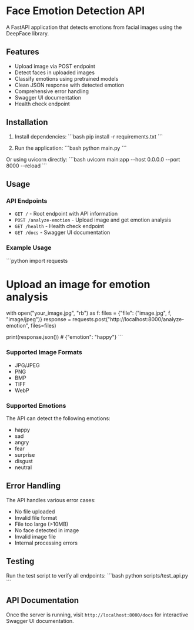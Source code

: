 # Face Emotion Detection API

A FastAPI application that detects emotions from facial images using the DeepFace library.

## Features

- Upload image via POST endpoint
- Detect faces in uploaded images
- Classify emotions using pretrained models
- Clean JSON response with detected emotion
- Comprehensive error handling
- Swagger UI documentation
- Health check endpoint

## Installation

1. Install dependencies:
\`\`\`bash
pip install -r requirements.txt
\`\`\`

2. Run the application:
\`\`\`bash
python main.py
\`\`\`

Or using uvicorn directly:
\`\`\`bash
uvicorn main:app --host 0.0.0.0 --port 8000 --reload
\`\`\`

## Usage

### API Endpoints

- `GET /` - Root endpoint with API information
- `POST /analyze-emotion` - Upload image and get emotion analysis
- `GET /health` - Health check endpoint
- `GET /docs` - Swagger UI documentation

### Example Usage

\`\`\`python
import requests

# Upload an image for emotion analysis
with open("your_image.jpg", "rb") as f:
    files = {"file": ("image.jpg", f, "image/jpeg")}
    response = requests.post("http://localhost:8000/analyze-emotion", files=files)
    
print(response.json())  # {"emotion": "happy"}
\`\`\`

### Supported Image Formats

- JPG/JPEG
- PNG
- BMP
- TIFF
- WebP

### Supported Emotions

The API can detect the following emotions:
- happy
- sad
- angry
- fear
- surprise
- disgust
- neutral

## Error Handling

The API handles various error cases:
- No file uploaded
- Invalid file format
- File too large (>10MB)
- No face detected in image
- Invalid image file
- Internal processing errors

## Testing

Run the test script to verify all endpoints:
\`\`\`bash
python scripts/test_api.py
\`\`\`

## API Documentation

Once the server is running, visit `http://localhost:8000/docs` for interactive Swagger UI documentation.
